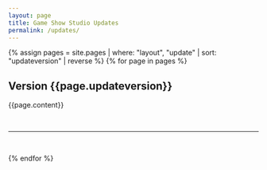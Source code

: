 ```yaml
---
layout: page
title: Game Show Studio Updates
permalink: /updates/
---
```


{% assign pages = site.pages | where: "layout", "update" | sort: "updateversion" | reverse %}
{% for page in pages %}

<div class="content-automerged-on-one-page">
<h2>Version {{page.updateversion}}</h2>
<p>{{page.content}}</p>
</div>

<br>

----

<br>

{% endfor %}

